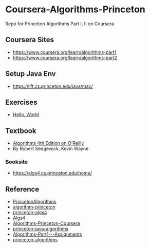 # Coursera-Algorithms-Princeton
Repo for Princeton Algorithms Part I, II on Coursera

## Coursera Sites
- https://www.coursera.org/learn/algorithms-part1
- https://www.coursera.org/learn/algorithms-part2

## Setup Java Env
- https://lift.cs.princeton.edu/java/mac/

## Exercises
- [Hello, World](https://coursera.cs.princeton.edu/algs4/assignments/hello/specification.php)

## Textbook
- [Algorithms 4th Edition on O'Reilly](https://learning.oreilly.com/library/view/algorithms-fourth-edition/9780132762564/)
- By Robert Sedgewick, Kevin Wayne

### Booksite
- https://algs4.cs.princeton.edu/home/

## Reference
- [PrincetonAlgorithms](https://github.com/dvklopfenstein/PrincetonAlgorithms)
- [algorithm-princeton](https://github.com/mincong-h/algorithm-princeton)
- [princeton-algs4](https://github.com/vgoodvin/princeton-algs4)
- [Algs4](https://github.com/vancexu/Algs4)
- [Algorithms-Princeton-Coursera](https://github.com/Maecenas/Algorithms-algs4-cos226-Princeton-Coursera)
- [princeton-java-algorithms](https://github.com/fracpete/princeton-java-algorithms)
- [Algorithms-Part1---Assignments](https://github.com/ISchwarz23/Algorithms-Part1---Assignments)
- [princeton-algorithms](https://github.com/keyvanakbary/princeton-algorithms)
